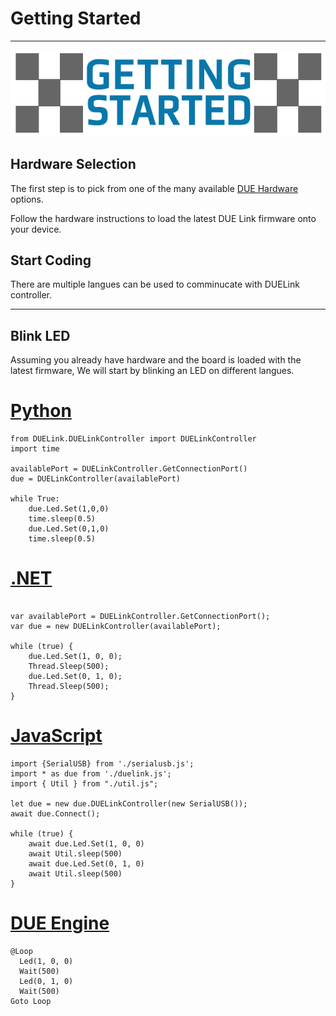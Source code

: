 ﻿# Getting Started

---

<div style="text-align: center;">

![Host Mode](./images/getting-started.png)

</div>

## Hardware Selection

The first step is to pick from one of the many available [DUE Hardware](../hardware/intro.md) options. 

Follow the hardware instructions to load the latest DUE Link firmware onto your device.

## Start Coding

There are multiple langues can be used to comminucate with DUELink controller.

---

## Blink LED

Assuming you already have hardware and the board is loaded with the latest firmware, We will start by blinking an LED on different langues.

# [Python](#tab/python)

```
from DUELink.DUELinkController import DUELinkController
import time

availablePort = DUELinkController.GetConnectionPort()
due = DUELinkController(availablePort)

while True:
    due.Led.Set(1,0,0)
    time.sleep(0.5)
    due.Led.Set(0,1,0)
    time.sleep(0.5)
```

# [.NET](#tab/net)
```

var availablePort = DUELinkController.GetConnectionPort();
var due = new DUELinkController(availablePort);
 
while (true) {
	due.Led.Set(1, 0, 0);
	Thread.Sleep(500);
	due.Led.Set(0, 1, 0);
	Thread.Sleep(500);
}
```

# [JavaScript](#tab/javascript)

```
import {SerialUSB} from './serialusb.js';
import * as due from './duelink.js';
import { Util } from "./util.js";

let due = new due.DUELinkController(new SerialUSB());
await due.Connect();

while (true) {
	await due.Led.Set(1, 0, 0)
	await Util.sleep(500)
	await due.Led.Set(0, 1, 0)
	await Util.sleep(500)
}

```

# [DUE Engine](#tab/dueengine)

```
@Loop
  Led(1, 0, 0)
  Wait(500)
  Led(0, 1, 0)
  Wait(500)
Goto Loop
```
